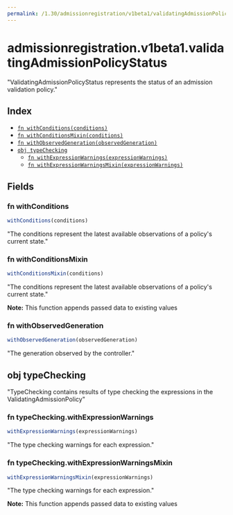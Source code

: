 ```yaml
---
permalink: /1.30/admissionregistration/v1beta1/validatingAdmissionPolicyStatus/
---
```


# admissionregistration.v1beta1.validatingAdmissionPolicyStatus

"ValidatingAdmissionPolicyStatus represents the status of an admission validation policy."

## Index

* [`fn withConditions(conditions)`](#fn-withconditions)
* [`fn withConditionsMixin(conditions)`](#fn-withconditionsmixin)
* [`fn withObservedGeneration(observedGeneration)`](#fn-withobservedgeneration)
* [`obj typeChecking`](#obj-typechecking)
  * [`fn withExpressionWarnings(expressionWarnings)`](#fn-typecheckingwithexpressionwarnings)
  * [`fn withExpressionWarningsMixin(expressionWarnings)`](#fn-typecheckingwithexpressionwarningsmixin)

## Fields

### fn withConditions

```ts
withConditions(conditions)
```

"The conditions represent the latest available observations of a policy's current state."

### fn withConditionsMixin

```ts
withConditionsMixin(conditions)
```

"The conditions represent the latest available observations of a policy's current state."

**Note:** This function appends passed data to existing values

### fn withObservedGeneration

```ts
withObservedGeneration(observedGeneration)
```

"The generation observed by the controller."

## obj typeChecking

"TypeChecking contains results of type checking the expressions in the ValidatingAdmissionPolicy"

### fn typeChecking.withExpressionWarnings

```ts
withExpressionWarnings(expressionWarnings)
```

"The type checking warnings for each expression."

### fn typeChecking.withExpressionWarningsMixin

```ts
withExpressionWarningsMixin(expressionWarnings)
```

"The type checking warnings for each expression."

**Note:** This function appends passed data to existing values